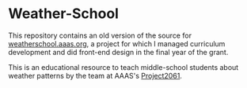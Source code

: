 # Weather-School

This repository contains an old version of the source for [weatherschool.aaas.org](http://weatherschool.aaas.org/), a project for which I managed curriculum development and did front-end design in the final year of the grant.

This is an educational resource to teach middle-school students about weather patterns by the team at AAAS's [Project2061](http://project2061.aaas.org). 
